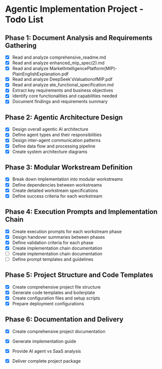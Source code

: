 # Agentic Implementation Project - Todo List

## Phase 1: Document Analysis and Requirements Gathering
- [x] Read and analyze comprehensive_readme.md
- [x] Read and analyze enhanced_mip_spec(2).md  
- [x] Read and analyze MarketIntelligencePlatform(MIP)-PlainEnglishExplanation.pdf
- [x] Read and analyze DeepSeek'sValuationofMIP.pdf
- [x] Read and analyze ate_functional_specification.md
- [x] Extract key requirements and business objectives
- [x] Identify core functionalities and capabilities needed
- [x] Document findings and requirements summary

## Phase 2: Agentic Architecture Design
- [x] Design overall agentic AI architecture
- [x] Define agent types and their responsibilities
- [x] Design inter-agent communication patterns
- [x] Define data flow and processing pipeline
- [x] Create system architecture diagrams

## Phase 3: Modular Workstream Definition
- [x] Break down implementation into modular workstreams
- [x] Define dependencies between workstreams
- [x] Create detailed workstream specifications
- [x] Define success criteria for each workstream

## Phase 4: Execution Prompts and Implementation Chain
- [x] Create execution prompts for each workstream phase
- [x] Design handover summaries between phases
- [x] Define validation criteria for each phase
- [x] Create implementation chain documentation
- [ ] Create implementation chain documentation
- [ ] Define prompt templates and guidelines

## Phase 5: Project Structure and Code Templates
- [x] Create comprehensive project file structure
- [x] Generate code templates and boilerplate
- [x] Create configuration files and setup scripts
- [x] Prepare deployment configurations

## Phase 6: Documentation and Delivery
- [x] Create comprehensive project documentation
- [x] Generate implementation guide
- [x] Provide AI agent vs SaaS analysis
- [x] Deliver complete project package

